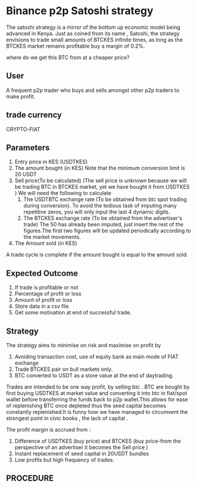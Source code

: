 # Binance p2p Satoshi strategy

The satoshi strategy is a mirror of the bottom up economic model being advanced in Kenya.
Just as coined from its name , Satoshi, the strategy envisions to trade small amounts of BTCKES infinite times, as long as the BTCKES market 
remains profitable buy a margin of 0.2%.

where do we get this BTC from at a cheaper price?


## User
 A  frequent p2p trader who buys and sells amongst other
 p2p traders to make profit.
 
## trade currency
CRYPTO-FIAT 
 

## Parameters

1. Entry price in KES (USDTKES)
2. The amount bought (in KES) Note that the minimum conversion limit is 20 USDT
3. Sell price(To be calculated)
   (The sell price is unknown because we will be trading BTC in BTCKES market, yet we have bought it from USDTKES )
   We will need the following to calculate
   1. The USDTBTC exchange rate (To be obtained from btc spot trading during conversion).
      To avoid the tedious task of imputing many repetitive zeros, you will only input the last 4 dynamic digits.
   2. The BTCKES exchange rate (To be obtained from the advertiser's trade)
      The 50 has already been imputed, just insert the rest of the figures.The first two figures
      will be updated periodically according to the market movements.
4. The Amount sold (in KES)

A trade cycle is complete if the amount  bought is equal to the amount sold.

## Expected Outcome

1. If trade is profitable or not
2. Percentage of profit or loss
3. Amount of profit or loss
4. Store data in a csv file
5. Get some motivation at end of successful trade.


## Strategy

The strategy aims to minimise on risk and maximise on profit
by 
1. Avoiding transaction cost, use of equity bank as main mode of FIAT exchange
2. Trade BTCKES pair on bull markets only.
3. BTC converted to USDT as a store value at the end of daytrading.

Trades are intended to be one way profit, by selling btc .
BTC are bought by first buying USDTKES at market value and converting it into btc in fiat/spot wallet
before transferring the funds back to p2p wallet.This allows for ease of replenishing BTC once depleted 
thus the seed capital becomes constantly replenished.It is funny how we have managed to circumvent the 
strongest point in civic books , the lack of capital .

The profit margin is  accrued from :
1. Difference of USDTKES (buy price) and BTCKES (buy price-from the perspective of an advertiser it becomes the Sell price )
2. Instant replacement of seed capital in 20USDT bundles
3. Low profits but high frequency of trades.

## PROCEDURE


